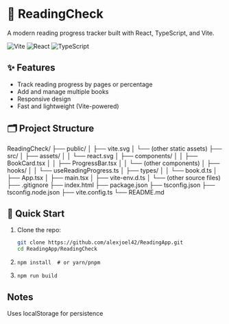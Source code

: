 # 📖 ReadingCheck  

A modern reading progress tracker built with React, TypeScript, and Vite.  

![Vite](https://img.shields.io/badge/vite-%23646CFF.svg?style=for-the-badge&logo=vite&logoColor=white)
![React](https://img.shields.io/badge/react-%2320232a.svg?style=for-the-badge&logo=react&logoColor=%2361DAFB)
![TypeScript](https://img.shields.io/badge/typescript-%23007ACC.svg?style=for-the-badge&logo=typescript&logoColor=white)

## ✨ Features  

- Track reading progress by pages or percentage  
- Add and manage multiple books  
- Responsive design  
- Fast and lightweight (Vite-powered)  

## 🗂️ Project Structure  
ReadingCheck/
├── public/
│ ├── vite.svg
│ └── (other static assets)
├── src/
│ ├── assets/
│ │ └── react.svg
│ ├── components/
│ │ ├── BookCard.tsx
│ │ ├── ProgressBar.tsx
│ │ └── (other components)
│ ├── hooks/
│ │ └── useReadingProgress.ts
│ ├── types/
│ │ └── book.d.ts
│ ├── App.tsx
│ ├── main.tsx
│ ├── vite-env.d.ts
│ └── (other source files)
├── .gitignore
├── index.html
├── package.json
├── tsconfig.json
├── tsconfig.node.json
├── vite.config.ts
└── README.md


## 🚀 Quick Start  

1. Clone the repo:  
   ```sh
   git clone https://github.com/alexjoel42/ReadingApp.git
   cd ReadingApp/ReadingCheck
   ```
 

2.  `npm install  # or yarn/pnpm`

3.  `npm run build`

## Notes
Uses localStorage for persistence 

